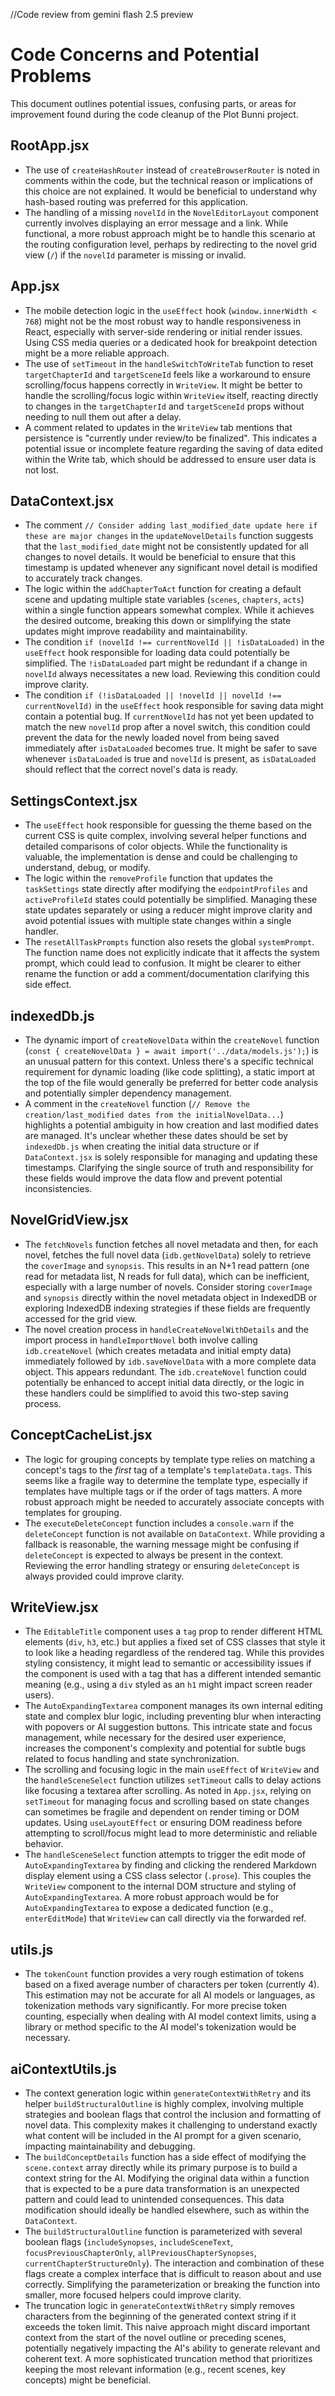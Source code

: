 //Code review from gemini flash 2.5 preview

# Code Concerns and Potential Problems

This document outlines potential issues, confusing parts, or areas for improvement found during the code cleanup of the Plot Bunni project.

## RootApp.jsx

- The use of `createHashRouter` instead of `createBrowserRouter` is noted in comments within the code, but the technical reason or implications of this choice are not explained. It would be beneficial to understand why hash-based routing was preferred for this application.
- The handling of a missing `novelId` in the `NovelEditorLayout` component currently involves displaying an error message and a link. While functional, a more robust approach might be to handle this scenario at the routing configuration level, perhaps by redirecting to the novel grid view (`/`) if the `novelId` parameter is missing or invalid.

## App.jsx

- The mobile detection logic in the `useEffect` hook (`window.innerWidth < 768`) might not be the most robust way to handle responsiveness in React, especially with server-side rendering or initial render issues. Using CSS media queries or a dedicated hook for breakpoint detection might be a more reliable approach.
- The use of `setTimeout` in the `handleSwitchToWriteTab` function to reset `targetChapterId` and `targetSceneId` feels like a workaround to ensure scrolling/focus happens correctly in `WriteView`. It might be better to handle the scrolling/focus logic within `WriteView` itself, reacting directly to changes in the `targetChapterId` and `targetSceneId` props without needing to null them out after a delay.
- A comment related to updates in the `WriteView` tab mentions that persistence is "currently under review/to be finalized". This indicates a potential issue or incomplete feature regarding the saving of data edited within the Write tab, which should be addressed to ensure user data is not lost.

## DataContext.jsx

- The comment `// Consider adding last_modified_date update here if these are major changes` in the `updateNovelDetails` function suggests that the `last_modified_date` might not be consistently updated for all changes to novel details. It would be beneficial to ensure that this timestamp is updated whenever any significant novel detail is modified to accurately track changes.
- The logic within the `addChapterToAct` function for creating a default scene and updating multiple state variables (`scenes`, `chapters`, `acts`) within a single function appears somewhat complex. While it achieves the desired outcome, breaking this down or simplifying the state updates might improve readability and maintainability.
- The condition `if (novelId !== currentNovelId || !isDataLoaded)` in the `useEffect` hook responsible for loading data could potentially be simplified. The `!isDataLoaded` part might be redundant if a change in `novelId` always necessitates a new load. Reviewing this condition could improve clarity.
- The condition `if (!isDataLoaded || !novelId || novelId !== currentNovelId)` in the `useEffect` hook responsible for saving data might contain a potential bug. If `currentNovelId` has not yet been updated to match the new `novelId` prop after a novel switch, this condition could prevent the data for the newly loaded novel from being saved immediately after `isDataLoaded` becomes true. It might be safer to save whenever `isDataLoaded` is true and `novelId` is present, as `isDataLoaded` should reflect that the correct novel's data is ready.

## SettingsContext.jsx

- The `useEffect` hook responsible for guessing the theme based on the current CSS is quite complex, involving several helper functions and detailed comparisons of color objects. While the functionality is valuable, the implementation is dense and could be challenging to understand, debug, or modify.
- The logic within the `removeProfile` function that updates the `taskSettings` state directly after modifying the `endpointProfiles` and `activeProfileId` states could potentially be simplified. Managing these state updates separately or using a reducer might improve clarity and avoid potential issues with multiple state changes within a single handler.
- The `resetAllTaskPrompts` function also resets the global `systemPrompt`. The function name does not explicitly indicate that it affects the system prompt, which could lead to confusion. It might be clearer to either rename the function or add a comment/documentation clarifying this side effect.

## indexedDb.js

- The dynamic import of `createNovelData` within the `createNovel` function (`const { createNovelData } = await import('../data/models.js');`) is an unusual pattern for this context. Unless there's a specific technical requirement for dynamic loading (like code splitting), a static import at the top of the file would generally be preferred for better code analysis and potentially simpler dependency management.
- A comment in the `createNovel` function (`// Remove the creation/last_modified dates from the initialNovelData...`) highlights a potential ambiguity in how creation and last modified dates are managed. It's unclear whether these dates should be set by `indexedDb.js` when creating the initial data structure or if `DataContext.jsx` is solely responsible for managing and updating these timestamps. Clarifying the single source of truth and responsibility for these fields would improve the data flow and prevent potential inconsistencies.

## NovelGridView.jsx

- The `fetchNovels` function fetches all novel metadata and then, for each novel, fetches the full novel data (`idb.getNovelData`) solely to retrieve the `coverImage` and `synopsis`. This results in an N+1 read pattern (one read for metadata list, N reads for full data), which can be inefficient, especially with a large number of novels. Consider storing `coverImage` and `synopsis` directly within the novel metadata object in IndexedDB or exploring IndexedDB indexing strategies if these fields are frequently accessed for the grid view.
- The novel creation process in `handleCreateNovelWithDetails` and the import process in `handleImportNovel` both involve calling `idb.createNovel` (which creates metadata and initial empty data) immediately followed by `idb.saveNovelData` with a more complete data object. This appears redundant. The `idb.createNovel` function could potentially be enhanced to accept initial data directly, or the logic in these handlers could be simplified to avoid this two-step saving process.

## ConceptCacheList.jsx

- The logic for grouping concepts by template type relies on matching a concept's tags to the *first* tag of a template's `templateData.tags`. This seems like a fragile way to determine the template type, especially if templates have multiple tags or if the order of tags matters. A more robust approach might be needed to accurately associate concepts with templates for grouping.
- The `executeDeleteConcept` function includes a `console.warn` if the `deleteConcept` function is not available on `DataContext`. While providing a fallback is reasonable, the warning message might be confusing if `deleteConcept` is expected to always be present in the context. Reviewing the error handling strategy or ensuring `deleteConcept` is always provided could improve clarity.

## WriteView.jsx

- The `EditableTitle` component uses a `tag` prop to render different HTML elements (`div`, `h3`, etc.) but applies a fixed set of CSS classes that style it to look like a heading regardless of the rendered tag. While this provides styling consistency, it might lead to semantic or accessibility issues if the component is used with a tag that has a different intended semantic meaning (e.g., using a `div` styled as an `h1` might impact screen reader users).
- The `AutoExpandingTextarea` component manages its own internal editing state and complex blur logic, including preventing blur when interacting with popovers or AI suggestion buttons. This intricate state and focus management, while necessary for the desired user experience, increases the component's complexity and potential for subtle bugs related to focus handling and state synchronization.
- The scrolling and focusing logic in the main `useEffect` of `WriteView` and the `handleSceneSelect` function utilizes `setTimeout` calls to delay actions like focusing a textarea after scrolling. As noted in `App.jsx`, relying on `setTimeout` for managing focus and scrolling based on state changes can sometimes be fragile and dependent on render timing or DOM updates. Using `useLayoutEffect` or ensuring DOM readiness before attempting to scroll/focus might lead to more deterministic and reliable behavior.
- The `handleSceneSelect` function attempts to trigger the edit mode of `AutoExpandingTextarea` by finding and clicking the rendered Markdown display element using a CSS class selector (`.prose`). This couples the `WriteView` component to the internal DOM structure and styling of `AutoExpandingTextarea`. A more robust approach would be for `AutoExpandingTextarea` to expose a dedicated function (e.g., `enterEditMode`) that `WriteView` can call directly via the forwarded ref.

## utils.js

- The `tokenCount` function provides a very rough estimation of tokens based on a fixed average number of characters per token (currently 4). This estimation may not be accurate for all AI models or languages, as tokenization methods vary significantly. For more precise token counting, especially when dealing with AI model context limits, using a library or method specific to the AI model's tokenization would be necessary.

## aiContextUtils.js

- The context generation logic within `generateContextWithRetry` and its helper `buildStructuralOutline` is highly complex, involving multiple strategies and boolean flags that control the inclusion and formatting of novel data. This complexity makes it challenging to understand exactly what content will be included in the AI prompt for a given scenario, impacting maintainability and debugging.
- The `buildConceptDetails` function has a side effect of modifying the `scene.context` array directly while its primary purpose is to build a context string for the AI. Modifying the original data within a function that is expected to be a pure data transformation is an unexpected pattern and could lead to unintended consequences. This data modification should ideally be handled elsewhere, such as within the `DataContext`.
- The `buildStructuralOutline` function is parameterized with several boolean flags (`includeSynopses`, `includeSceneText`, `focusPreviousChapterOnly`, `allPreviousChapterSynopses`, `currentChapterStructureOnly`). The interaction and combination of these flags create a complex interface that is difficult to reason about and use correctly. Simplifying the parameterization or breaking the function into smaller, more focused helpers could improve clarity.
- The truncation logic in `generateContextWithRetry` simply removes characters from the beginning of the generated context string if it exceeds the token limit. This naive approach might discard important context from the start of the novel outline or preceding scenes, potentially negatively impacting the AI's ability to generate relevant and coherent text. A more sophisticated truncation method that prioritizes keeping the most relevant information (e.g., recent scenes, key concepts) might be beneficial.
